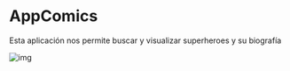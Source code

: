 # AppComics

Esta aplicación nos permite buscar y visualizar superheroes y su biografía

![img](https://user-images.githubusercontent.com/39841876/49264269-e4051e80-f44d-11e8-8a61-a22dbc3a96df.png)
